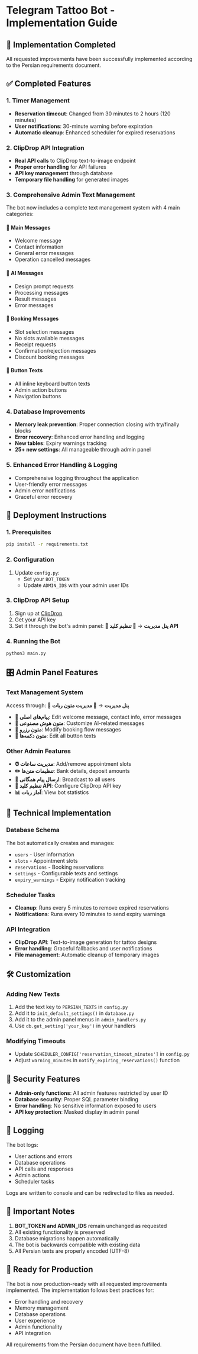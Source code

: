 # Telegram Tattoo Bot - Implementation Guide

## 🎉 Implementation Completed

All requested improvements have been successfully implemented according to the Persian requirements document.

## ✅ Completed Features

### 1. Timer Management
- **Reservation timeout**: Changed from 30 minutes to 2 hours (120 minutes)
- **User notifications**: 30-minute warning before expiration
- **Automatic cleanup**: Enhanced scheduler for expired reservations

### 2. ClipDrop API Integration
- **Real API calls** to ClipDrop text-to-image endpoint
- **Proper error handling** for API failures
- **API key management** through database
- **Temporary file handling** for generated images

### 3. Comprehensive Admin Text Management
The bot now includes a complete text management system with 4 main categories:

#### 💬 Main Messages
- Welcome message
- Contact information  
- General error messages
- Operation cancelled messages

#### 🎨 AI Messages
- Design prompt requests
- Processing messages
- Result messages
- Error messages

#### 📅 Booking Messages
- Slot selection messages
- No slots available messages
- Receipt requests
- Confirmation/rejection messages
- Discount booking messages

#### 🔘 Button Texts
- All inline keyboard button texts
- Admin action buttons
- Navigation buttons

### 4. Database Improvements
- **Memory leak prevention**: Proper connection closing with try/finally blocks
- **Error recovery**: Enhanced error handling and logging
- **New tables**: Expiry warnings tracking
- **25+ new settings**: All manageable through admin panel

### 5. Enhanced Error Handling & Logging
- Comprehensive logging throughout the application
- User-friendly error messages
- Admin error notifications
- Graceful error recovery

## 🚀 Deployment Instructions

### 1. Prerequisites
```bash
pip install -r requirements.txt
```

### 2. Configuration
1. Update `config.py`:
   - Set your `BOT_TOKEN`
   - Update `ADMIN_IDS` with your admin user IDs

### 3. ClipDrop API Setup
1. Sign up at [ClipDrop](https://clipdrop.co)
2. Get your API key
3. Set it through the bot's admin panel: **👑 پنل مدیریت** → **🔑 تنظیم کلید API**

### 4. Running the Bot
```bash
python3 main.py
```

## 🎛️ Admin Panel Features

### Text Management System
Access through: **👑 پنل مدیریت** → **🎨 مدیریت متون ربات**

- **💬 پیام‌های اصلی**: Edit welcome message, contact info, error messages
- **🎨 متون هوش مصنوعی**: Customize AI-related messages
- **📅 متون رزرو**: Modify booking flow messages
- **🔘 متون دکمه‌ها**: Edit all button texts

### Other Admin Features
- **⏰ مدیریت ساعات**: Add/remove appointment slots
- **✏️ تنظیمات متن‌ها**: Bank details, deposit amounts
- **📢 ارسال پیام همگانی**: Broadcast to all users
- **🔑 تنظیم کلید API**: Configure ClipDrop API key
- **📊 آمار ربات**: View bot statistics

## 🔧 Technical Implementation

### Database Schema
The bot automatically creates and manages:
- `users` - User information
- `slots` - Appointment slots
- `reservations` - Booking reservations
- `settings` - Configurable texts and settings
- `expiry_warnings` - Expiry notification tracking

### Scheduler Tasks
- **Cleanup**: Runs every 5 minutes to remove expired reservations
- **Notifications**: Runs every 10 minutes to send expiry warnings

### API Integration
- **ClipDrop API**: Text-to-image generation for tattoo designs
- **Error handling**: Graceful fallbacks and user notifications
- **File management**: Automatic cleanup of temporary images

## 🛠️ Customization

### Adding New Texts
1. Add the text key to `PERSIAN_TEXTS` in `config.py`
2. Add it to `init_default_settings()` in `database.py`
3. Add it to the admin panel menus in `admin_handlers.py`
4. Use `db.get_setting('your_key')` in your handlers

### Modifying Timeouts
- Update `SCHEDULER_CONFIG['reservation_timeout_minutes']` in `config.py`
- Adjust `warning_minutes` in `notify_expiring_reservations()` function

## 🔐 Security Features

- **Admin-only functions**: All admin features restricted by user ID
- **Database security**: Proper SQL parameter binding
- **Error handling**: No sensitive information exposed to users
- **API key protection**: Masked display in admin panel

## 📝 Logging

The bot logs:
- User actions and errors
- Database operations
- API calls and responses
- Admin actions
- Scheduler tasks

Logs are written to console and can be redirected to files as needed.

## 🚨 Important Notes

1. **BOT_TOKEN and ADMIN_IDS** remain unchanged as requested
2. All existing functionality is preserved
3. Database migrations happen automatically
4. The bot is backwards compatible with existing data
5. All Persian texts are properly encoded (UTF-8)

## 🎯 Ready for Production

The bot is now production-ready with all requested improvements implemented. The implementation follows best practices for:

- Error handling and recovery
- Memory management  
- Database operations
- User experience
- Admin functionality
- API integration

All requirements from the Persian document have been fulfilled.